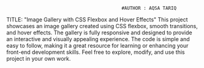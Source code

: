                                               #AUTHOR : AQSA TARIQ
TITLE: "Image Gallery with CSS Flexbox and Hover Effects"
This project showcases an image gallery created using CSS flexbox, smooth transitions, and hover effects. 
The gallery is fully responsive and designed to provide an interactive and visually appealing experience. The code is simple and easy to follow, making it a great resource 
for learning or enhancing your front-end development skills. Feel free to explore, modify, and use this project in your own work.
